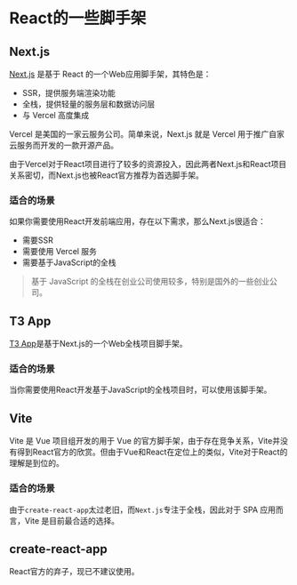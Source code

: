 # React的一些脚手架

## Next.js

[Next.js](https://nextjs.org/) 是基于 React 的一个Web应用脚手架，其特色是：

- SSR，提供服务端渲染功能
- 全栈，提供轻量的服务层和数据访问层
- 与 Vercel 高度集成

Vercel 是美国的一家云服务公司。简单来说，Next.js 就是 Vercel 用于推广自家云服务而开发的一款开源产品。

由于Vercel对于React项目进行了较多的资源投入，因此两者Next.js和React项目关系密切，而Next.js也被React官方推荐为首选脚手架。

### 适合的场景

如果你需要使用React开发前端应用，存在以下需求，那么Next.js很适合：

- 需要SSR
- 需要使用 Vercel 服务
- 需要基于JavaScript的全栈

> 基于 JavaScript 的全栈在创业公司使用较多，特别是国外的一些创业公司。

## T3 App

[T3 App](https://github.com/t3-oss/create-t3-app)是基于Next.js的一个Web全栈项目脚手架。

### 适合的场景

当你需要使用React开发基于JavaScript的全栈项目时，可以使用该脚手架。

## Vite

Vite 是 Vue 项目组开发的用于 Vue 的官方脚手架，由于存在竞争关系，Vite并没有得到React官方的欣赏。但由于Vue和React在定位上的类似，Vite对于React的理解是到位的。

### 适合的场景

由于`create-react-app`太过老旧，而`Next.js`专注于全栈，因此对于 SPA 应用而言，Vite 是目前最合适的选择。

## create-react-app

React官方的弃子，现已不建议使用。
